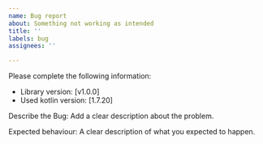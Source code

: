 ```yaml
---
name: Bug report
about: Something not working as intended
title: ''
labels: bug
assignees: ''

---
```


Please complete the following information:

- Library version: [v1.0.0]
- Used kotlin version: [1.7.20]

Describe the Bug:
Add a clear description about the problem.

Expected behaviour:
A clear description of what you expected to happen.
